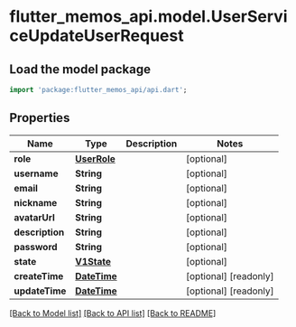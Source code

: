 # flutter_memos_api.model.UserServiceUpdateUserRequest

## Load the model package
```dart
import 'package:flutter_memos_api/api.dart';
```

## Properties
Name | Type | Description | Notes
------------ | ------------- | ------------- | -------------
**role** | [**UserRole**](UserRole.md) |  | [optional] 
**username** | **String** |  | [optional] 
**email** | **String** |  | [optional] 
**nickname** | **String** |  | [optional] 
**avatarUrl** | **String** |  | [optional] 
**description** | **String** |  | [optional] 
**password** | **String** |  | [optional] 
**state** | [**V1State**](V1State.md) |  | [optional] 
**createTime** | [**DateTime**](DateTime.md) |  | [optional] [readonly] 
**updateTime** | [**DateTime**](DateTime.md) |  | [optional] [readonly] 

[[Back to Model list]](../README.md#documentation-for-models) [[Back to API list]](../README.md#documentation-for-api-endpoints) [[Back to README]](../README.md)


